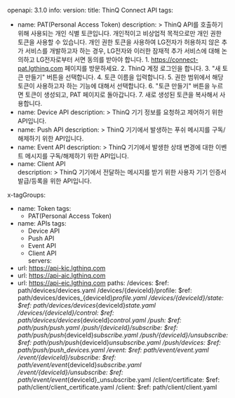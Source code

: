 openapi: 3.1.0
info:
  version: 
  title: ThinQ Connect API
tags:     
  - name: PAT(Personal Access Token)
    description: >
      ThinQ API를 호출하기 위해 사용되는 개인 식별 토큰입니다. 
      개인적이고 비상업적 목적으로만 개인 권한 토큰을 사용할 수 있습니다. 개인 권한 토큰을 사용하여 LG전자가 허용하지 않은 추가 서비스를 개발하고자 하는 경우, LG전자와 이러한 잠재적 추가 서비스에 대해 논의하고 LG전자로부터 서면 동의를 받아야 합니다.
        1. https://connect-pat.lgthinq.com 페이지를 방문하세요.
        2. ThinQ 계정 로그인을 합니다.
        3. "새 토큰 만들기" 버튼을 선택합니다.
        4. 토큰 이름을 입력합니다.
        5. 권한 범위에서 해당 토큰이 사용하고자 하는 기능에 대해서 선택합니다.
        6. "토큰 만들기" 버튼을 누르면 토큰이 생성되고, PAT 페이지로 돌아갑니다.
        7. 새로 생성된 토큰을 복사해서 사용합니다.
  - name: Device API
    description: >
      ThinQ 기기 정보를 요청하고 제어하기 위한 API입니다.
  - name: Push API
    description: >
      ThinQ 기기에서 발생하는 푸쉬 메시지를 구독/해제하기 위한 API입니다.
  - name: Event API
    description: >
      ThinQ 기기에서 발생한 상태 변경에 대한 이벤트 메시지를 구독/해제하기 위한 API입니다.
  - name: Client API      
    description: >
      ThinQ 기기에서 전달하는 메시지를 받기 위한 사용자 기기 인증서 발급/등록을 위한 API입니다.  

x-tagGroups:
  - name: Token
    tags:
      - PAT(Personal Access Token)
  - name: APIs
    tags:
      - Device API
      - Push API
      - Event API
      - Client API  
servers:
  - url: https://api-kic.lgthinq.com
  - url: https://api-aic.lgthinq.com
  - url: https://api-eic.lgthinq.com
paths:
  /devices:
    $ref: path/devices/devices.yaml
  /devices/{deviceId}/profile:
    $ref: path/devices/devices_{deviceId}_profile.yaml
  /devices/{deviceId}/state:
    $ref: path/devices/devices_{deviceId}_state.yaml
  /devices/{deviceId}/control:
    $ref: path/devices/devices_{deviceId}_control.yaml
  /push:
    $ref: path/push/push.yaml
  /push/{deviceId}/subscribe:
    $ref: path/push/push_{deviceId}_subscribe.yaml
  /push/{deviceId}/unsubscribe:
    $ref: path/push/push_{deviceId}_unsubscribe.yaml
  /push/devices:
    $ref: path/push/push_devices.yaml
  /event:
    $ref: path/event/event.yaml
  /event/{deviceId}/subscribe:
    $ref: path/event/event_{deviceId}_subscribe.yaml
  /event/{deviceId}/unsubscribe:
    $ref: path/event/event_{deviceId}_unsubscribe.yaml
  /client/certificate:
    $ref: path/client/client_certificate.yaml
  /client:
    $ref: path/client/client.yaml
  
